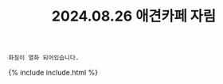 ﻿---
title: 2024.08.26 애견카페 자림
categories: [2024, 스냅, 카페]
comments: false
model: [
    "cafe240826_jarim_cos",
]
thumbnail: /assets/img/2024/08-26/자림/KakaoTalk2024082911582218319.jpg
---

`화질이 열화 되어있습니다.`

{% include include.html %}
